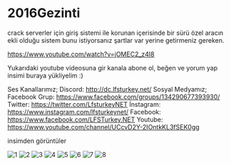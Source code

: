 # 2016Gezinti
 

crack serverler için giriş sistemi ile korunan içerisinde bir sürü özel aracın ekli olduğu sistem bunu istiyorsanız şartlar var yerine getirmeniz gereken.

https://www.youtube.com/watch?v=jOMEC2_z4I8

Yukarıdaki youtube videosuna gir kanala abone ol, beğen ve yorum yap insimi buraya yükliyelim :)

Ses Kanallarımız;
Discord: http://dc.lfsturkey.net/
Sosyal Medyamız;
Facebook Grup: https://www.facebook.com/groups/134290677393930/
Twitter: https://twitter.com/LfsturkeyNET
İnstagram: https://www.instagram.com/lfsturkeynet/
Facebook: https://www.facebook.com/LFSTurkey.NET
Youtube: https://www.youtube.com/channel/UCcvD2Y-2IOntkKL3fSEK0gg

insimden görüntüler

![1](https://user-images.githubusercontent.com/12397945/95680746-7c40c280-0be4-11eb-9c12-eead5664b0d6.PNG)
![2](https://user-images.githubusercontent.com/12397945/95680747-7d71ef80-0be4-11eb-97cc-fd521a6a1074.PNG)
![3](https://user-images.githubusercontent.com/12397945/95680749-7d71ef80-0be4-11eb-8e7d-b93a018b850f.PNG)
![4](https://user-images.githubusercontent.com/12397945/95680750-7e0a8600-0be4-11eb-915a-c71ae861a09f.PNG)
![5](https://user-images.githubusercontent.com/12397945/95680752-7e0a8600-0be4-11eb-8304-30cca51f40b4.PNG)
![6](https://user-images.githubusercontent.com/12397945/95680753-7ea31c80-0be4-11eb-8a15-4fa319d9e9f9.PNG)
![7](https://user-images.githubusercontent.com/12397945/95680754-7ea31c80-0be4-11eb-8bf8-2daf44960d64.PNG)
![8](https://user-images.githubusercontent.com/12397945/95680755-7ea31c80-0be4-11eb-9eb5-ed3850417fe2.PNG)
